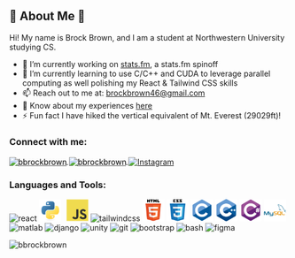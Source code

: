 ## 🌟 About Me 🌟
Hi! My name is Brock Brown, and I am a student at Northwestern University studying CS.

<!-- General Info -->
- 🔭 I’m currently working on [stats.fm](https://bbrockbrown2.pythonanywhere.com/), a stats.fm spinoff
- 🌱 I’m currently learning to use C/C++ and CUDA to leverage parallel computing as well polishing my React & Tailwind CSS skills
- 📫 Reach out to me at: brockbrown46@gmail.com
- 📄 Know about my experiences [here](https://drive.google.com/file/d/1kQZOVXOr98vxorPpNW8l5oSGw0u--3lU/view?usp=drive_link)
- ⚡️ Fun fact I have hiked the vertical equivalent of Mt. Everest (29029ft)!
<h3 align="left">Connect with me:</h3>

<!-- Social Links -->
<p align="left">
  <a href="https://www.linkedin.com/in/brock-brown-058216221/" target="blank" style="color: black; text-decoration: underline;text-decoration-style: dotted;">
    <img align="center" src="https://raw.githubusercontent.com/rahuldkjain/github-profile-readme-generator/master/src/images/icons/Social/linked-in-alt.svg" alt="bbrockbrown" height="30" width="40" />
  </a>
  <a href="https://www.leetcode.com/bbrockbrown" target="blank" style="color: black; text-decoration: underline;text-decoration-style: dotted;">
    <img align="center" src="https://raw.githubusercontent.com/rahuldkjain/github-profile-readme-generator/master/src/images/icons/Social/leet-code.svg" alt="bbrockbrown" height="30" width="40" />
  </a>
  <a href="https://www.instagram.com/bbrockbrown" target="_blank">
    <img align="center" src="https://www.vectorlogo.zone/logos/instagram/instagram-icon.svg" alt="Instagram" height="35" width="35" />
  </a>
</p>

<!-- Languages -->
<h3 align="left">Languages and Tools:</h3>
<p align="left"> 
  <span>
    <img src="https://static.cdnlogo.com/logos/r/21/react.svg" alt="react" width="45" height="45" />
  </span>
  <span>
    <img src="https://raw.githubusercontent.com/devicons/devicon/master/icons/python/python-original.svg" alt="python" width="40" height="40"/> 
  </span> 
  <span style="padding-left: 5px;">
    <img src="https://raw.githubusercontent.com/devicons/devicon/master/icons/javascript/javascript-original.svg" alt="javascript" width="40" height="40"/> 
  </span> 
  <span>
    <img src="https://tailwindcss.com/_next/static/media/tailwindcss-mark.d52e9897.svg" alt="tailwindcss" width="40" height="40" />
  </span>
  <span>
    <img src="https://raw.githubusercontent.com/devicons/devicon/master/icons/html5/html5-original-wordmark.svg" alt="html5" width="40" height="40"/> 
  </span> 
  <span>
    <img src="https://raw.githubusercontent.com/devicons/devicon/master/icons/css3/css3-original-wordmark.svg" alt="css3" width="40" height="40"/> 
  </span> 
  <span>
    <img src="https://raw.githubusercontent.com/devicons/devicon/master/icons/c/c-original.svg" alt="c" width="40" height="40"/> 
  </span> 
  <span>
    <img src="https://raw.githubusercontent.com/devicons/devicon/master/icons/cplusplus/cplusplus-original.svg" alt="cplusplus" width="40" height="40"/> 
  </span> 
  <span>
    <img src="https://raw.githubusercontent.com/devicons/devicon/master/icons/csharp/csharp-original.svg" alt="csharp" width="40" height="40"/> 
  </span> 
  <span>
    <img src="https://raw.githubusercontent.com/devicons/devicon/master/icons/mysql/mysql-original-wordmark.svg" alt="mysql" width="40" height="40"/> 
  </span> 
  <span>
    <img src="https://upload.wikimedia.org/wikipedia/commons/2/21/Matlab_Logo.png" alt="matlab" width="40" height="40"/> 
  </span> 
  <span>
    <img src="https://cdn.worldvectorlogo.com/logos/django.svg" alt="django" width="40" height="40"/> 
  </span> 
  <span>
    <img src="https://www.vectorlogo.zone/logos/unity3d/unity3d-icon.svg" alt="unity" width="40" height="40"/> 
  </span> 
  <span>
    <img src="https://www.vectorlogo.zone/logos/git-scm/git-scm-icon.svg" alt="git" width="40" height="40"/> 
  </span> 
  <span>
    <img src="https://upload.vectorlogo.zone/logos/getbootstrap/images/987f8f6c-263a-47b1-a85d-853cfca215d9.svg" alt="bootstrap" width="40" height="40"/> 
  </span> 
  <span>
    <img src="https://upload.vectorlogo.zone/logos/gnu_bash/images/66582b8e-a291-4a1b-b89c-76628277a33b.svg" alt="bash" width="40" height="40"/> 
  </span> 
  <span>
    <img src="https://www.vectorlogo.zone/logos/figma/figma-icon.svg" alt="figma" width="40" height="40"/> 
  </span>
</p>

<p>
  <img align="left" src="https://github-readme-stats.vercel.app/api/top-langs?username=bbrockbrown&show_icons=true&locale=en&layout=compact&theme=radical" alt="bbrockbrown" />
</p>
